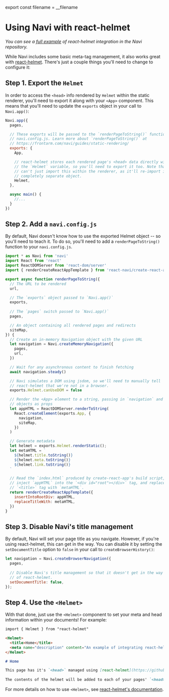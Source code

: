 export const filename = __filename

# Using Navi with react-helmet

*You can see a [full example](https://github.com/frontarm/navi/tree/master/examples/react-helmet) of react-helmet integration in the Navi repository.*

While Navi includes some basic meta-tag management, it also works great with [react-helmet](https://github.com/frontarm/navi/tree/master/examples/react-helmet). There's just a couple things you'll need to change to configure it:

## Step 1. Export the `Helmet`

In order to access the `<head>` info rendered by `Helmet` within the static renderer, you'll need to export it along with your `<App>` component. This means that you'll need to update the `exports` object in your call to `Navi.app()`:

```js
Navi.app({
  pages,

  // These exports will be passed to the `renderPageToString()` function in
  // navi.config.js. Learn more about `renderPageToString()` at
  // https://frontarm.com/navi/guides/static-rendering/
  exports: {
    App,

    // react-helmet stores each rendered page's <head> data directly within
    // the `Helmet` variable, so you'll need to export it too. Note that you
    // can't just import this within the renderer, as it'll re-import it as
    // completely separate object.
    Helmet,
  },

  async main() {
    //...
  }
})
```

## Step 2. Add a `navi.config.js`

By default, Navi doesn't know how to use the exported Helmet object -- so you'll need to teach it. To do so, you'll need to add a `renderPageToString()` function to your `navi.config.js`.

```js
import * as Navi from 'navi'
import React from 'react'
import ReactDOMServer from 'react-dom/server'
import { renderCreateReactAppTemplate } from 'react-navi/create-react-app'

export async function renderPageToString({
  // The URL to be rendered
  url,

  // The `exports` object passed to `Navi.app()`
  exports,
  
  // The `pages` switch passed to `Navi.app()`
  pages,

  // An object containing all rendered pages and redirects
  siteMap,
}) {
  // Create an in-memory Navigation object with the given URL
  let navigation = Navi.createMemoryNavigation({
    pages,
    url,
  })

  // Wait for any asynchronous content to finish fetching
  await navigation.steady()

  // Navi simulates a DOM using jsdom, so we'll need to manually tell
  // react-helmet that we're not in a browser.
  exports.Helmet.canUseDOM = false

  // Render the <App> element to a string, passing in `navigation` and `siteMap`
  // objects as props
  let appHTML = ReactDOMServer.renderToString(
    React.createElement(exports.App, {
      navigation,
      siteMap,
    })
  )

  // Generate metadata 
  let helmet = exports.Helmet.renderStatic();
  let metaHTML = `
    ${helmet.title.toString()}
    ${helmet.meta.toString()}
    ${helmet.link.toString()}
  `

  // Read the `index.html` produced by create-react-app's build script, then
  // inject `appHTML` into the `<div id="root"></div>` tag, and replace the
  // `<title>` tag with `metaHTML`.
  return renderCreateReactAppTemplate({
    insertIntoRootDiv: appHTML,
    replaceTitleWith: metaHTML,
  })
}
```

## Step 3. Disable Navi's title management

By default, Navi will set your page title as you navigate. However, if you're using react-helmet, this can get in the way. You can disable it by setting the `setDocumentTitle` option to `false` in your call to `createBrowserHistory()`:

```js
let navigation = Navi.createBrowserNavigation({
  pages,
  
  // Disable Navi's title management so that it doesn't get in the way
  // of react-helmet.
  setDocumentTitle: false,
});
```

## Step 4. Use the `<Helmet>`

With that done, just use the `<Helmet>` component to set your meta and head information within your documents! For example:

```markdown
import { Helmet } from "react-helmet"

<Helmet>
  <title>Home</title>
  <meta name="description" content="An example of integrating react-helmet with Navi." />
</Helmet>

# Home

This page has it's `<head>` managed using [react-helmet](https://github.com/nfl/react-helmet).
  
The contents of the helmet will be added to each of your pages' `<head>` tags at build time.
```

For more details on how to use `<Helmet>`, see [react-helmet's documentation](https://www.npmjs.com/package/react-helmet).
